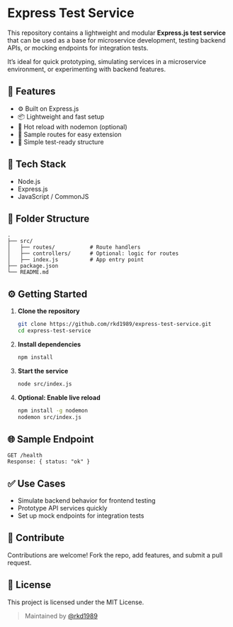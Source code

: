 # Express Test Service

This repository contains a lightweight and modular **Express.js test service** that can be used as a base for microservice development, testing backend APIs, or mocking endpoints for integration tests.

It’s ideal for quick prototyping, simulating services in a microservice environment, or experimenting with backend features.

## 🚀 Features

- ⚙️ Built on Express.js
- 📦 Lightweight and fast setup
- 🔁 Hot reload with nodemon (optional)
- 📄 Sample routes for easy extension
- 🧪 Simple test-ready structure

## 🧰 Tech Stack

- Node.js
- Express.js
- JavaScript / CommonJS

## 📁 Folder Structure

```
.
├── src/
│   ├── routes/           # Route handlers
│   ├── controllers/      # Optional: logic for routes
│   ├── index.js          # App entry point
├── package.json
└── README.md
```

## ⚙️ Getting Started

1. **Clone the repository**
   ```bash
   git clone https://github.com/rkd1989/express-test-service.git
   cd express-test-service
   ```

2. **Install dependencies**
   ```bash
   npm install
   ```

3. **Start the service**
   ```bash
   node src/index.js
   ```

4. **Optional: Enable live reload**
   ```bash
   npm install -g nodemon
   nodemon src/index.js
   ```

## 🌐 Sample Endpoint

```
GET /health
Response: { status: "ok" }
```

## ✅ Use Cases

- Simulate backend behavior for frontend testing
- Prototype API services quickly
- Set up mock endpoints for integration tests

## 🤝 Contribute

Contributions are welcome! Fork the repo, add features, and submit a pull request.

## 📄 License

This project is licensed under the MIT License.

> Maintained by [@rkd1989](https://github.com/rkd1989)
